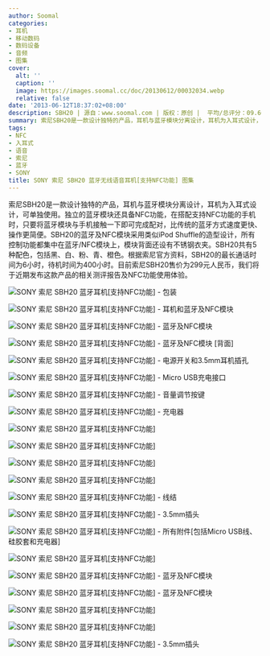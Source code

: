 ```yaml
---
author: Soomal
categories:
- 耳机
- 移动数码
- 数码设备
- 音频
- 图集
cover:
  alt: ''
  caption: ''
  image: https://images.soomal.cc/doc/20130612/00032034.webp
  relative: false
date: '2013-06-12T18:37:02+08:00'
description: SBH20 | 源自：www.soomal.com | 版权：原创 |  平均/总评分：09.60/48
summary: 索尼SBH20是一款设计独特的产品，耳机与蓝牙模块分离设计，耳机为入耳式设计，可单独使用。SBH20的独立蓝牙模块具备NFC功能，在搭配支持NFC功能的手机时，只要将蓝牙模块与手机接触一下即可完成配对，比传统的蓝牙方式速度更快、操作更简便。SBH20共有5种配色，包括黑、白、粉、青、橙色。
tags:
- NFC
- 入耳式
- 语音
- 索尼
- 蓝牙
- SONY
title: SONY 索尼 SBH20 蓝牙无线语音耳机[支持NFC功能] 图集
---
```


索尼SBH20是一款设计独特的产品，耳机与蓝牙模块分离设计，耳机为入耳式设计，可单独使用。独立的蓝牙模块还具备NFC功能，在搭配支持NFC功能的手机时，只要将蓝牙模块与手机接触一下即可完成配对，比传统的蓝牙方式速度更快、操作更简便。SBH20的蓝牙及NFC模块采用类似iPod Shuffle的造型设计，所有控制功能都集中在蓝牙/NFC模块上，模块背面还设有不锈钢衣夹。SBH20共有5种配色，包括黑、白、粉、青、橙色。根据索尼官方资料，SBH20的最长通话时间为6小时，待机时间为400小时。目前索尼SBH20售价为299元人民币，我们将于近期发布这款产品的相关测评报告及NFC功能使用体验。



![SONY 索尼 SBH20 蓝牙耳机[支持NFC功能] - 包装](https://images.soomal.cc/doc/20130612/00032036.webp)



![SONY 索尼 SBH20 蓝牙耳机[支持NFC功能] - 耳机和蓝牙及NFC模块](https://images.soomal.cc/doc/20130612/00032056.webp)



![SONY 索尼 SBH20 蓝牙耳机[支持NFC功能] - 蓝牙及NFC模块](https://images.soomal.cc/doc/20130612/00032037.webp)



![SONY 索尼 SBH20 蓝牙耳机[支持NFC功能] - 蓝牙及NFC模块 [背面]](https://images.soomal.cc/doc/20130612/00032041.webp)



![SONY 索尼 SBH20 蓝牙耳机[支持NFC功能] - 电源开关和3.5mm耳机插孔](https://images.soomal.cc/doc/20130612/00032042.webp)



![SONY 索尼 SBH20 蓝牙耳机[支持NFC功能] - Micro USB充电接口](https://images.soomal.cc/doc/20130612/00032043.webp)



![SONY 索尼 SBH20 蓝牙耳机[支持NFC功能] - 音量调节按键](https://images.soomal.cc/doc/20130612/00032044.webp)



![SONY 索尼 SBH20 蓝牙耳机[支持NFC功能] - 充电器](https://images.soomal.cc/doc/20130612/00032047.webp)



![SONY 索尼 SBH20 蓝牙耳机[支持NFC功能]](https://images.soomal.cc/doc/20130612/00032038.webp)



![SONY 索尼 SBH20 蓝牙耳机[支持NFC功能]](https://images.soomal.cc/doc/20130612/00032039.webp)



![SONY 索尼 SBH20 蓝牙耳机[支持NFC功能]](https://images.soomal.cc/doc/20130612/00032040.webp)



![SONY 索尼 SBH20 蓝牙耳机[支持NFC功能]](https://images.soomal.cc/doc/20130612/00032045.webp)



![SONY 索尼 SBH20 蓝牙耳机[支持NFC功能] - 线结](https://images.soomal.cc/doc/20130612/00032046.webp)



![SONY 索尼 SBH20 蓝牙耳机[支持NFC功能] - 3.5mm插头](https://images.soomal.cc/doc/20130612/00032052.webp)



![SONY 索尼 SBH20 蓝牙耳机[支持NFC功能] - 所有附件[包括Micro USB线、硅胶套和充电器]](https://images.soomal.cc/doc/20130612/00032048.webp)



![SONY 索尼 SBH20 蓝牙耳机[支持NFC功能]](https://images.soomal.cc/doc/20130612/00032049.webp)



![SONY 索尼 SBH20 蓝牙耳机[支持NFC功能] - 蓝牙及NFC模块](https://images.soomal.cc/doc/20130612/00032050.webp)



![SONY 索尼 SBH20 蓝牙耳机[支持NFC功能] - 蓝牙及NFC模块](https://images.soomal.cc/doc/20130612/00032051.webp)



![SONY 索尼 SBH20 蓝牙耳机[支持NFC功能]](https://images.soomal.cc/doc/20130612/00032053.webp)



![SONY 索尼 SBH20 蓝牙耳机[支持NFC功能]](https://images.soomal.cc/doc/20130612/00032054.webp)



![SONY 索尼 SBH20 蓝牙耳机[支持NFC功能] - 3.5mm插头](https://images.soomal.cc/doc/20130612/00032055.webp)